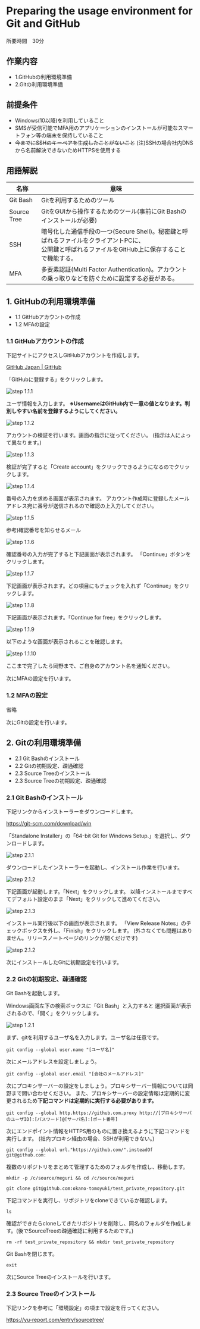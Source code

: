 # Preparing the usage environment for Git and GitHub

所要時間　30分

## 作業内容
- 1.GitHubの利用環境準備
- 2.Gitの利用環境準備

## 前提条件
- Windows(10以降)を利用していること
- SMSが受信可能でMFA用のアプリケーションのインストールが可能なスマートフォン等の端末を保持していること
- ~~今までにSSHのキーペアを生成したことがないこと~~ (注)SSHの場合社内DNSから名前解決できないためHTTPSを使用する

## 用語解説
|名称|意味|
|--|--|
|Git Bash|Gitを利用するためのツール|
|Source Tree|GitをGUIから操作するためのツール(事前にGit Bashのインストールが必要)|
|SSH|暗号化した通信手段の一つ(Secure Shell)。秘密鍵と呼ばれるファイルをクライアントPCに、<br>公開鍵と呼ばれるファイルをGitHub上に保存することで機能する。|
|MFA|多要素認証(Multi Factor Authentication)。アカウントの乗っ取りなどを防ぐために設定する必要がある。|

## 1. GitHubの利用環境準備

- 1.1 GitHubアカウントの作成
- 1.2 MFAの設定

### 1.1 GitHubアカウントの作成

下記サイトにアクセスしGitHubアカウントを作成します。

[GitHub Japan | GitHub](https://github.co.jp/)

「GitHubに登録する」をクリックします。

![step 1.1.1](/img/1.1/1.png)

ユーザ情報を入力します。
**※UsernameはGitHub内で一意の値となります。判別しやすい名前を登録するようにしてください。**

![step 1.1.2](/img/1.1/2.png)

アカウントの検証を行います。画面の指示に従ってください。
(指示は人によって異なります。)

![step 1.1.3](/img/1.1/3.png)

検証が完了すると「Create account」をクリックできるようになるのでクリックします。

![step 1.1.4](/img/1.1/4.png)

番号の入力を求める画面が表示されます。
アカウント作成時に登録したメールアドレス宛に番号が送信されるので確認の上入力してください。

![step 1.1.5](/img/1.1/5.png)

参考)確認番号を知らせるメール

![step 1.1.6](/img/1.1/6.png)

確認番号の入力が完了すると下記画面が表示されます。
「Continue」ボタンをクリックします。

![step 1.1.7](/img/1.1/7.png)

下記画面が表示されます。どの項目にもチェックを入れず「Continue」をクリックします。

![step 1.1.8](/img/1.1/8.png)

下記画面が表示されます。「Continue for free」をクリックします。

![step 1.1.9](/img/1.1/9.png)

以下のような画面が表示されることを確認します。

![step 1.1.10](/img/1.1/10.png)

ここまで完了したら岡野まで、ご自身のアカウント名を通知ください。

次にMFAの設定を行います。

### 1.2 MFAの設定

省略

次にGitの設定を行います。

## 2. Gitの利用環境準備

- 2.1 Git Bashのインストール
- 2.2 Gitの初期設定、疎通確認
- 2.3 Source Treeのインストール
- 2.3 Source Treeの初期設定、疎通確認

### 2.1 Git Bashのインストール

下記リンクからインストーラーをダウンロードします。

https://git-scm.com/download/win

「Standalone Installer」の「64-bit Git for Windows Setup.」を選択し、ダウンロードします。

![step 2.1.1](/img/2.1/1.png)

ダウンロードしたインストーラーを起動し、インストール作業を行います。

![step 2.1.2](/img/2.1/2.png)

下記画面が起動します。「Next」をクリックします。
以降インストールまですべてデフォルト設定のまま「Next」をクリックして進めてください。

![step 2.1.3](/img/2.1/3.png)

インストール実行後以下の画面が表示されます。
「View Release Notes」のチェックボックスを外し、「Finish」をクリックします。
(外さなくても問題はありません。リリースノートページのリンクが開くだけです)

![step 2.1.2](/img/2.1/4.png)

次にインストールしたGitに初期設定を行います。

### 2.2 Gitの初期設定、疎通確認
Git Bashを起動します。

Windows画面左下の検索ボックスに「Git Bash」と入力すると
選択画面が表示されるので、「開く」をクリックします。

![step 1.2.1](/img/1.2/1.png)

まず、gitを利用するユーザ名を入力します。ユーザ名は任意です。

```
git config --global user.name "[ユーザ名]"
```

次にメールアドレスを設定しましょう。

```
git config --global user.email "[会社のメールアドレス]"
```

次にプロキシサーバーの設定をしましょう。プロキシサーバー情報については岡野まで問い合わせください。
また、プロキシサーバーの設定情報は定期的に変更されるため**下記コマンドは定期的に実行する必要があります。**

```
git config --global http.https://github.com.proxy http://[プロキシサーバのユーザID]:[パスワード]@[サーバ名]:[ポート番号]
```

次にエンドポイント情報をHTTPS用のものに置き換えるように下記コマンドを実行します。
(社内プロキシ経由の場合、SSHが利用できない。)

```
git config --global url."https://github.com/".insteadOf git@github.com:
```

複数のリポジトリをまとめて管理するためのフォルダを作成し、移動します。

```
mkdir -p /c/source/meguri && cd /c/source/meguri
```

```
git clone git@github.com:okano-tomoyuki/test_private_repository.git
```

下記コマンドを実行し、リポジトリをcloneできているか確認します。

```
ls
```

確認ができたらcloneしてきたリポジトリを削除し、同名のフォルダを作成します。(後でSourceTreeの疎通確認に利用するためです。)

```
rm -rf test_private_repository && mkdir test_private_repository
```

Git Bashを閉じます。
```
exit
```

次にSource Treeのインストールを行います。

### 2.3 Source Treeのインストール

下記リンクを参考に「環境設定」の項まで設定を行ってください。

https://yu-report.com/entry/sourcetree/
